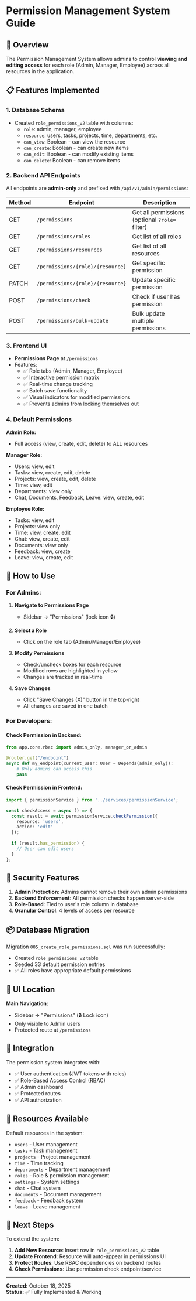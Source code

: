 # Permission Management System Guide

## 🎯 Overview

The Permission Management System allows admins to control **viewing and editing access** for each role (Admin, Manager, Employee) across all resources in the application.

## 📋 Features Implemented

### 1. **Database Schema**
- Created `role_permissions_v2` table with columns:
  - `role`: admin, manager, employee
  - `resource`: users, tasks, projects, time, departments, etc.
  - `can_view`: Boolean - can view the resource
  - `can_create`: Boolean - can create new items
  - `can_edit`: Boolean - can modify existing items
  - `can_delete`: Boolean - can remove items

### 2. **Backend API Endpoints**
All endpoints are **admin-only** and prefixed with `/api/v1/admin/permissions`:

| Method | Endpoint | Description |
|--------|----------|-------------|
| GET | `/permissions` | Get all permissions (optional `?role=` filter) |
| GET | `/permissions/roles` | Get list of all roles |
| GET | `/permissions/resources` | Get list of all resources |
| GET | `/permissions/{role}/{resource}` | Get specific permission |
| PATCH | `/permissions/{role}/{resource}` | Update specific permission |
| POST | `/permissions/check` | Check if user has permission |
| POST | `/permissions/bulk-update` | Bulk update multiple permissions |

### 3. **Frontend UI**
- **Permissions Page** at `/permissions`
- Features:
  - ✅ Role tabs (Admin, Manager, Employee)
  - ✅ Interactive permission matrix
  - ✅ Real-time change tracking
  - ✅ Batch save functionality
  - ✅ Visual indicators for modified permissions
  - ✅ Prevents admins from locking themselves out

### 4. **Default Permissions**

**Admin Role:**
- Full access (view, create, edit, delete) to ALL resources

**Manager Role:**
- Users: view, edit
- Tasks: view, create, edit, delete
- Projects: view, create, edit, delete
- Time: view, edit
- Departments: view only
- Chat, Documents, Feedback, Leave: view, create, edit

**Employee Role:**
- Tasks: view, edit
- Projects: view only
- Time: view, create, edit
- Chat: view, create, edit
- Documents: view only
- Feedback: view, create
- Leave: view, create, edit

## 🚀 How to Use

### For Admins:

1. **Navigate to Permissions Page**
   - Sidebar → "Permissions" (lock icon 🔒)

2. **Select a Role**
   - Click on the role tab (Admin/Manager/Employee)

3. **Modify Permissions**
   - Check/uncheck boxes for each resource
   - Modified rows are highlighted in yellow
   - Changes are tracked in real-time

4. **Save Changes**
   - Click "Save Changes (X)" button in the top-right
   - All changes are saved in one batch

### For Developers:

#### Check Permission in Backend:
```python
from app.core.rbac import admin_only, manager_or_admin

@router.get("/endpoint")
async def my_endpoint(current_user: User = Depends(admin_only)):
    # Only admins can access this
    pass
```

#### Check Permission in Frontend:
```typescript
import { permissionService } from '../services/permissionService';

const checkAccess = async () => {
  const result = await permissionService.checkPermission({
    resource: 'users',
    action: 'edit'
  });
  
  if (result.has_permission) {
    // User can edit users
  }
};
```

## 🔐 Security Features

1. **Admin Protection**: Admins cannot remove their own admin permissions
2. **Backend Enforcement**: All permission checks happen server-side
3. **Role-Based**: Tied to user's role column in database
4. **Granular Control**: 4 levels of access per resource

## 📦 Database Migration

Migration `005_create_role_permissions.sql` was run successfully:
- Created `role_permissions_v2` table
- Seeded 33 default permission entries
- ✅ All roles have appropriate default permissions

## 🎨 UI Location

**Main Navigation:**
- Sidebar → "Permissions" (🔒 Lock icon)
- Only visible to Admin users
- Protected route at `/permissions`

## 🔄 Integration

The permission system integrates with:
- ✅ User authentication (JWT tokens with roles)
- ✅ Role-Based Access Control (RBAC)
- ✅ Admin dashboard
- ✅ Protected routes
- ✅ API authorization

## 📝 Resources Available

Default resources in the system:
- `users` - User management
- `tasks` - Task management
- `projects` - Project management
- `time` - Time tracking
- `departments` - Department management
- `roles` - Role & permission management
- `settings` - System settings
- `chat` - Chat system
- `documents` - Document management
- `feedback` - Feedback system
- `leave` - Leave management

## 🎯 Next Steps

To extend the system:

1. **Add New Resource**: Insert row in `role_permissions_v2` table
2. **Update Frontend**: Resource will auto-appear in permissions UI
3. **Protect Routes**: Use RBAC dependencies on backend routes
4. **Check Permissions**: Use permission check endpoint/service

---

**Created:** October 18, 2025  
**Status:** ✅ Fully Implemented & Working


